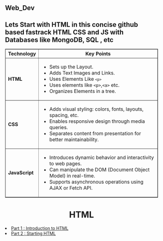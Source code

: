 ## Web_Dev

<h2>Lets Start with HTML in this concise github based fastrack HTML CSS and JS with Databases like MongoDB, SQL , etc</h2>
<table border="1" align="center">
  <tr>
    <th>Technology</th>
    <th>Key Points</th>
  </tr>
  <tr>
    <td><strong>HTML</strong></td>
    <td>
      <ul>
        <li>Sets up the Layout.</li>
        <li>Adds Text Images and Links.</li>
        <li>Uses Elements Like <code><code>&lt;p&gt;</code></code></li>
        <li>Uses elements like <code>&lt;p&gt;</code>,<code>&lt;a&gt;</code> etc.</li>
        <li>Organizes Elements in a tree.</li>
      </ul>
    </td>
  </tr>
  <tr>
    <td><strong>CSS</strong></td>
    <td>
      <ul>
        <li>Adds visual styling: colors, fonts, layouts, spacing, etc.</li>
        <li>Enables responsive design through media queries.</li>
        <li>Separates content from presentation for better maintainability.</li>
      </ul>
    </td>
  </tr>
  <tr>
    <td><strong>JavaScript</strong></td>
    <td>
      <ul>
        <li>Introduces dynamic behavior and interactivity to web pages.</li>
        <li>Can manipulate the DOM (Document Object Model) in real-time.</li>
        <li>Supports asynchronous operations using AJAX or Fetch API.</li>
      </ul>
    </td>
  </tr>
</table>


<h1 align="center">HTML</h1>
  <li> <a href="https://github.com/Aditya948351/Web_Dev/blob/main/HTML.md">Part 1 : Introduction to HTML</a> </li>
  <li><a href="https://github.com/Aditya948351/Web_Dev/blob/main/HTML2.md">Part 2 : Starting HTML</a> </li>

